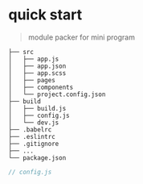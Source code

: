 # quick start

> module packer for mini program

```shell
├── src
│   ├── app.js
│   ├── app.json
│   ├── app.scss
│   ├── pages
│   ├── components
│   └── project.config.json
├── build
│   ├── build.js
│   ├── config.js
│   └── dev.js
├── .babelrc
├── .eslintrc
├── .gitignore
├── ...
└── package.json
```

```js
// config.js

```
